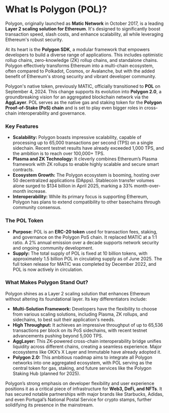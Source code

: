 # What Is Polygon (POL)?

Polygon, originally launched as **Matic Network** in October 2017, is a leading **Layer 2 scaling solution for Ethereum**. It's designed to significantly boost transaction speed, slash costs, and enhance scalability, all while leveraging Ethereum's robust security.

At its heart is the **Polygon SDK**, a modular framework that empowers developers to build a diverse range of applications. This includes optimistic rollup chains, zero-knowledge (ZK) rollup chains, and standalone chains. Polygon effectively transforms Ethereum into a multi-chain ecosystem, often compared to Polkadot, Cosmos, or Avalanche, but with the added benefit of Ethereum's strong security and vibrant developer community.

Polygon's native token, previously MATIC, officially transitioned to **POL** on September 4, 2024. This change supports its evolution into **Polygon 2.0**, a groundbreaking vision for an aggregated blockchain network via the **AggLayer**. POL serves as the native gas and staking token for the **Polygon Proof-of-Stake (PoS) chain** and is set to play even bigger roles in cross-chain interoperability and governance.

### Key Features

-   **Scalability:** Polygon boasts impressive scalability, capable of processing up to 65,000 transactions per second (TPS) on a single sidechain. Recent testnet results have already exceeded 1,000 TPS, and the ambition is to reach over 100,000+ TPS.
-   **Plasma and ZK Technology:** It cleverly combines Ethereum’s Plasma framework with ZK rollups to enable highly scalable and secure smart contracts.
-   **Ecosystem Growth:** The Polygon ecosystem is booming, hosting over 50 decentralized applications (DApps). Stablecoin transfer volumes alone surged to $134 billion in April 2025, marking a 33% month-over-month increase.
-   **Interoperability:** While its primary focus is supporting Ethereum, Polygon has plans to extend compatibility to other basechains through community consensus.

### The POL Token

-   **Purpose:** POL is an **ERC-20 token** used for transaction fees, staking, and governance on the Polygon PoS chain. It replaced MATIC at a 1:1 ratio. A 2% annual emission over a decade supports network security and ongoing community development.
-   **Supply:** The total supply of POL is fixed at 10 billion tokens, with approximately 1.5 billion POL in circulating supply as of June 2025. The full token release for MATIC was completed by December 2022, and POL is now actively in circulation.

### What Makes Polygon Stand Out?

Polygon shines as a Layer 2 scaling solution that enhances Ethereum without altering its foundational layer. Its key differentiators include:

-   **Multi-Solution Framework:** Developers have the flexibility to choose from various scaling solutions, including Plasma, ZK rollups, and sidechains, to best suit their application's needs.
-   **High Throughput:** It achieves an impressive throughput of up to 65,536 transactions per block on its PoS sidechains, with recent testnet advancements pushing beyond 5,000 TPS.
-   **AggLayer:** This ZK-powered cross-chain interoperability bridge unifies liquidity across different chains, creating a seamless experience. Major ecosystems like OKX’s X Layer and Immutable have already adopted it.
-   **Polygon 2.0:** This ambitious roadmap aims to integrate all Polygon networks into one aggregated ecosystem, with POL serving as the central token for gas, staking, and future services like the Polygon Staking Hub (planned for 2025).

Polygon’s strong emphasis on developer flexibility and user experience positions it as a critical piece of infrastructure for **Web3, DeFi, and NFTs**. It has secured notable partnerships with major brands like Starbucks, Adidas, and even Portugal’s National Postal Service for crypto stamps, further solidifying its presence in the mainstream.


